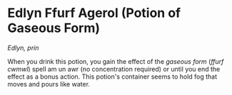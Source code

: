 # Edlyn Ffurf Agerol (Potion of Gaseous Form)

*Edlyn, prin*

When you drink this potion, you gain the effect of the *gaseous form* (*ffurf cwmwl*) spell am un awr (no concentration required) or until you end the effect as a bonus action. This potion's container seems to hold fog that moves and pours like water.